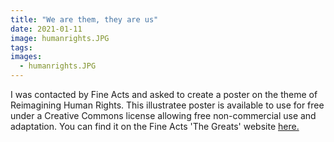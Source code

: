 ```yaml
---
title: "We are them, they are us"
date: 2021-01-11
image: humanrights.JPG
tags:
images:
  - humanrights.JPG
---
```


I was contacted by Fine Acts and asked to create a poster on the theme of Reimagining Human Rights. This illustratee poster is available to use for free under a Creative Commons license allowing free non-commercial use and adaptation. You can find it on the Fine Acts 'The Greats' website [here.](https://thegreats.co/artworks/we-are-them-they-are-us)